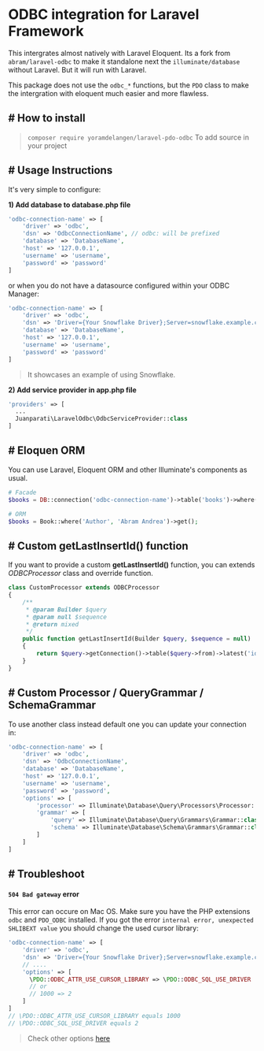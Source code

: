 # ODBC integration for Laravel Framework

This intergrates almost natively with Laravel Eloquent. Its a fork from `abram/laravel-odbc` to make it standalone next the `illuminate/database` without Laravel. But it will run with Laravel.

This package does not use the `odbc_*` functions, but the `PDO` class to make the intergration with eloquent much easier and more flawless.

## # How to install

> `composer require yoramdelangen/laravel-pdo-odbc` To add source in your project

## # Usage Instructions

It's very simple to configure:

**1) Add database to database.php file**

```PHP
'odbc-connection-name' => [
    'driver' => 'odbc',
    'dsn' => 'OdbcConnectionName', // odbc: will be prefixed
    'database' => 'DatabaseName',
    'host' => '127.0.0.1',
    'username' => 'username',
    'password' => 'password'
]
```

or when you do not have a datasource configured within your ODBC Manager:

```PHP
'odbc-connection-name' => [
    'driver' => 'odbc',
    'dsn' => 'Driver={Your Snowflake Driver};Server=snowflake.example.com;Port=443', // odbc: will be prefixed
    'database' => 'DatabaseName',
    'host' => '127.0.0.1',
    'username' => 'username',
    'password' => 'password'
]
```

> It showcases an example of using Snowflake.

**2) Add service provider in app.php file**

```PHP
'providers' => [
  ...
  Juanparati\LaravelOdbc\OdbcServiceProvider::class
]
```

## # Eloquen ORM

You can use Laravel, Eloquent ORM and other Illuminate's components as usual.

```PHP
# Facade
$books = DB::connection('odbc-connection-name')->table('books')->where('Author', 'Abram Andrea')->get();

# ORM
$books = Book::where('Author', 'Abram Andrea')->get();
```

## # Custom getLastInsertId() function

If you want to provide a custom <b>getLastInsertId()</b> function, you can extends _ODBCProcessor_ class and override function.<br>

```PHP
class CustomProcessor extends ODBCProcessor
{
    /**
     * @param Builder $query
     * @param null $sequence
     * @return mixed
     */
    public function getLastInsertId(Builder $query, $sequence = null)
    {
        return $query->getConnection()->table($query->from)->latest('id')->first()->getAttribute($sequence);
    }
}
```

## # Custom Processor / QueryGrammar / SchemaGrammar

To use another class instead default one you can update your connection in:

```PHP
'odbc-connection-name' => [
    'driver' => 'odbc',
    'dsn' => 'OdbcConnectionName',
    'database' => 'DatabaseName',
    'host' => '127.0.0.1',
    'username' => 'username',
    'password' => 'password',
    'options' => [
        'processor' => Illuminate\Database\Query\Processors\Processor::class,   //default
        'grammar' => [
            'query' => Illuminate\Database\Query\Grammars\Grammar::class,       //default
            'schema' => Illuminate\Database\Schema\Grammars\Grammar::class      //default
        ]
    ]
]
```

## # Troubleshoot

#### `504 Bad gateway` error

This error can occure on Mac OS. Make sure you have the PHP extensions `odbc` and `PDO_ODBC` installed.
If you got the error `internal error, unexpected SHLIBEXT value` you should change the used cursor library:

```PHP
'odbc-connection-name' => [
    'driver' => 'odbc',
    'dsn' => 'Driver={Your Snowflake Driver};Server=snowflake.example.com', // odbc: will be prefixed
    // ....
    'options' => [
      \PDO::ODBC_ATTR_USE_CURSOR_LIBRARY => \PDO::ODBC_SQL_USE_DRIVER
      // or
      // 1000 => 2
    ]
]
// \PDO::ODBC_ATTR_USE_CURSOR_LIBRARY equals 1000
// \PDO::ODBC_SQL_USE_DRIVER equals 2
```

> Check other options [here](https://www.php.net/manual/en/ref.pdo-odbc.php)
